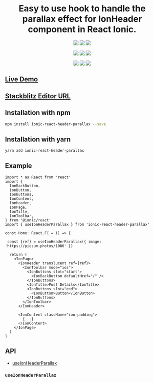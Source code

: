 <h1 align="center">
    Easy to use hook to handle the parallax effect for <b>IonHeader</b> component in React Ionic.
</h1>

<p align="center">
  <a href="https://www.npmjs.com/package/ionic-react-header-parallax
"><img src="https://img.shields.io/npm/v/ionic-react-header-parallax.svg"></a>
  <a href="https://travis-ci.com/ahmnouira/ionic-react-header-parallax"><img src="https://api.travis-ci.com/ahmnouira/ionic-react-header-parallax.svg?branch=master"></a>
  <a href="https://github.com/ahmnouira/ionic-react-header-parallax"><img src="https://img.shields.io/github/stars/ahmnouira/ionic-react-header-parallax"></a>
</p>

<p align="center">
  <a href="https://codecov.io/gh/ahmnouira/ionic-react-header-parallax"><img src="https://codecov.io/gh/ahmnouira/ionic-react-header-parallax/coverage.svg"></a>
  <a href="https://github.com/prettier/prettier"><img src="https://img.shields.io/badge/styled_with-prettier-ff69b4.svg"></a>
  <a href="https://opensource.org/licenses/MIT"><img src="https://img.shields.io/badge/License-MIT-blue.svg"></a>
</p>

 <p align="center">
   <a href="https://www.npmjs.com/package/ionic-react-header-parallax"><img src="https://img.shields.io/npm/dw/ionic-react-header-parallax.svg?style=for-the-badge"></a>
  <a href="https://www.npmjs.com/package/ionic-react-header-parallax"><img src="https://img.shields.io/npm/dm/ionic-react-header-parallax.svg?style=for-the-badge"></a>
  <a href="https://www.npmjs.com/package/ionic-react-header-parallax"><img src="https://img.shields.io/npm/dt/ionic-react-header-parallax.svg?style=for-the-badge"></a>
</p>


## [Live Demo](https://github-mjaqg5-pzh6fv.stackblitz.io)

## [Stackblitz Editor URL](https://stackblitz.com/edit/github-mjaqg5-pzh6fv?file=src/pages/Home.tsx)

## Installation with npm

```sh
npm install ionic-react-header-parallax --save
```

## Installation with yarn

```sh
yarn add ionic-react-header-parallax
```

## Example

```tsx
import * as React from 'react'
import {
  IonBackButton,
  IonButton,
  IonButtons,
  IonContent,
  IonHeader,
  IonPage,
  IonTitle,
  IonToolbar,
} from '@ionic/react'
import { useIonHeaderParallax } from 'ionic-react-header-parallax'

const Home: React.FC = () => {

 const {ref} = useIonHeaderParallax({ image: 'https://picsum.photos/1080' })

  return (
    <IonPage>
      <IonHeader translucent ref={ref}>
        <IonToolbar mode="ios">
          <IonButtons slot="start">
            <IonBackButton defaultHref="/" />
          </IonButtons>
          <IonTitle>Post Details</IonTitle>
          <IonButtons slot="end">
            <IonButton>Button</IonButton>
          </IonButtons>
        </IonToolbar>
      </IonHeader>

      <IonContent className="ion-padding">
        {...}
      </IonContent>
    </IonPage>
  )
}

```

## API

- [useIonHeaderParallax](https://github.com/ahmnouira/ionic-react-header-parallax#useIonHeaderParallax)

### `useIonHeaderParallax`
